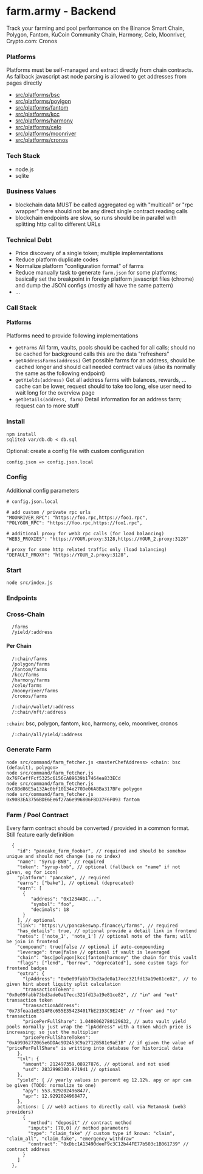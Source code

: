 # farm.army - Backend #

Track your farming and pool performance on the Binance Smart Chain, Polygon, Fantom, KuCoin Community Chain, Harmony, Celo, Moonriver, Crypto.com: Cronos

### Platforms ###

Platforms must be self-managed and extract directly from chain contracts. As fallback javascript ast node parsing is allowed to get addresses from pages directly 

 - [src/platforms/bsc](src/platforms/bsc)
 - [src/platforms/poylgon](src/platforms/poylgon)
 - [src/platforms/fantom](src/platforms/fantom)
 - [src/platforms/kcc](src/platforms/kcc)
 - [src/platforms/harmony](src/platforms/harmony)
 - [src/platforms/celo](src/platforms/celo)
 - [src/platforms/moonriver](src/platforms/moonriver)
 - [src/platforms/cronos](src/platforms/cronos)

### Tech Stack ###

 - node.js
 - sqlite

### Business Values ###

 - blockchain data MUST be called aggregated eg with "multicall" or "rpc wrapper" there should not be any direct single contract reading calls
 - blockchain endpoints are slow, so runs should be in parallel with splitting http call to different URLs

### Technical Debt ###

 - Price discovery of a single token; multiple implementations
 - Reduce platform duplicate codes
 - Normalize platform "configuration format" of farms
 - Reduce manually task to generate `farm.json` for some platforms; basically set the breakpoint in foreign platform javascript files (chrome) and dump the JSON configs (mostly all have the same pattern)
 - ...

### Call Stack ###

#### Platforms ####

Platforms need to provide following implementations

 - `getFarms` All farm, vaults, pools should be cached for all calls; should no be cached for background calls this are the data "refreshers"
 - `getAddressFarms(address)` Get possible farms for an address, should be cached longer and should call needed contract values (also its normally the same as the following endpoint)
 - `getYields(address)` Get all address farms with balances, rewards, ... cache can be lower, request should to take too long, else user need to wait long for the overview page
 - `getDetails(address, farm)` Detail information for an address farm; request can to more stuff

### Install ###

```
npm install
sqlite3 var/db.db < db.sql
```

Optional: create a config file with custom configuration

```
config.json => config.json.local
```

### Config ###

Additional config parameters 

```
# config.json.local

# add custom / private rpc urls
"MOONRIVER_RPC": "https://foo.rpc,https://foo1.rpc",
"POLYGON_RPC": "https://foo.rpc,https://foo1.rpc",

# additional proxy for web3 rpc calls (for load balancing)
"WEB3_PROXIES": "https://YOUR.proxy:3128,https://YOUR_2.proxy:3128"

# proxy for some http related traffic only (load balancing)
"DEFAULT_PROXY": "https://YOUR_2.proxy:3128",
```

### Start ###

```
node src/index.js
```

### Endpoints ###

### Cross-Chain

```
  /farms
  /yield/:address
```

#### Per Chain

```
  /:chain/farms
  /polygon/farms
  /fantom/farms
  /kcc/farms
  /harmony/farms
  /celo/farms
  /moonyriver/farms
  /cronos/farms  
```

```
  /:chain/wallet/:address
  /:chain/nft/:address
```

`:chain`: bsc, polygon, fantom, kcc, harmony, celo, moonriver, cronos

```
  /:chain/all/yield/:address
```

### Generate Farm ###


```
node src/command/farm_fetcher.js <masterChefAddress> <chain: bsc (default), polygon>
node src/command/farm_fetcher.js 0x76FCeffFcf5325c6156cA89639b17464ea833ECd
node src/command/farm_fetcher.js 0xC8Bd86E5a132Ac0bf10134e270De06A8Ba317BFe polygon
node src/command/farm_fetcher.js 0x9083EA3756BDE6Ee6f27a6e996806FBD37F6F093 fantom
```

### Farm / Pool Contract ###

Every farm contract should be converted / provided in a common format. Still feature early definition

```
  {
    "id": "pancake_farm_foobar", // required and should be somehow unique and should not change (so no index) 
    "name": "Syrup-BNB", // required
    "token": "syrup-bnb", // optional (fallback on "name" if not given, eg for icon)
    "platform": "pancake", // required
    "earns": ["bake"], // optional (deprecated)
    "earn": [
      {
         "address": "0x1234ABC...",
         "symbol": "foo",
         "decimals": 18
      }
    ], // optional
    "link": "https:\/\/pancakeswap.finance\/farms", // required
    "has_details": true, // optional provide a detail link in frontend
    "notes": ['note_1', 'note_1'] // optional note of the farm; will be join in frontend
    "compound": true|false // optional if auto-compounding
    "leverage": true|false // optional if vault is leveraged
    "chain": "bsc|polygon|kcc|fantom|harmony" the chain for this vault
    "flags": ["lend", "borrow", "deprecated"], some custom tags for frontend badges
    "extra": {
      "lpAddress": "0x0e09fabb73bd3ade0a17ecc321fd13a19e81ce82", // to given hint about liquity split calculation
      "transactionToken": "0x0e09fabb73bd3ade0a17ecc321fd13a19e81ce82", // "in" and "out" transaction token
      "transactionAddress": "0x73feaa1eE314F8c655E354234017bE2193C9E24E" // "from" and "to" transaction
      "pricePerFullShare": 1.0408062780129632, // auto vault yield pools normally just wrap the "lpAddress" with a token which price is increasing; so just the multiplier
      "pricePerFullShareToken": "0xA9936272065e6DDAc9D2453C9a2712B581e9aE1B" // if given the value of "pricePerFullShare" is writting into database for historical data 
    },
    "tvl": {
      "amount": 212497359.08927876, // optional and not used
      "usd": 2832998380.971941 // optional
    },
    "yield": { // yearly values in percent eg 12.12%. apy or apr can be given (TODO: normalize to one)
      "apy": 553.9292024968477,
      "apr": 12.9292024968477,
    },
    actions: [ // web3 actions to directly call via Metamask (web3 providers)
      {
        "method": "deposit" // contract method
        "inputs": [70,0] // method parameters
        "type": "claim_fake" // custom type if known: "claim", "claim_all", "claim_fake", "emergency_withdraw"
        "contract": "0xDbc1A13490deeF9c3C12b44FE77b503c1B061739" // contract address      
      }
    ]
  },
```
